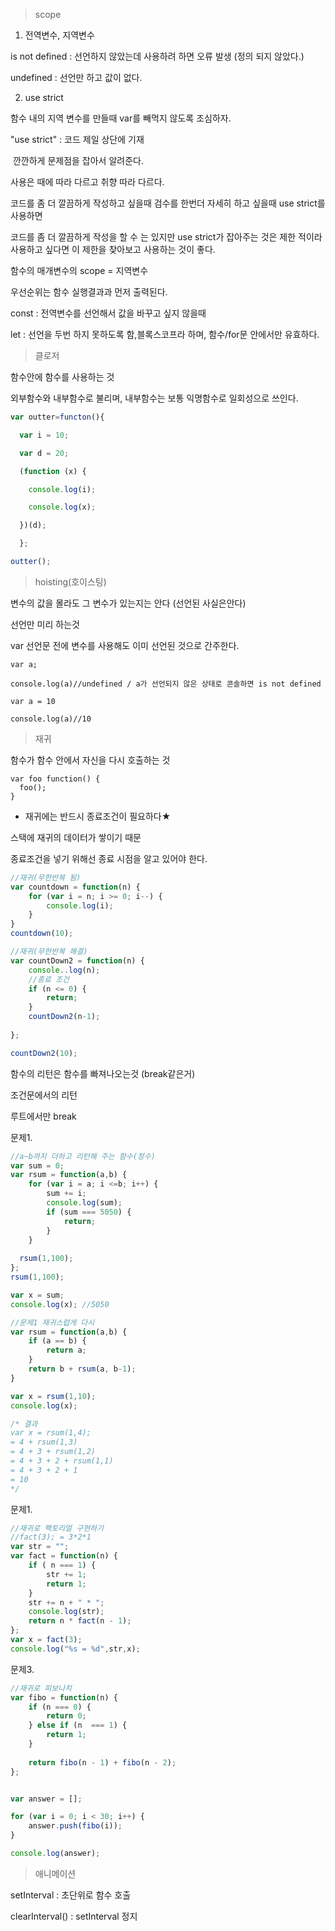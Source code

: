> scope



1. 전역변수, 지역변수

is not defined :  선언하지 않았는데 사용하려 하면 오류 발생 (정의 되지 않았다.)

undefined : 선언만 하고 값이 없다. 



2. use strict

함수 내의 지역 변수를 만들때 var를 빼먹지 않도록 조심하자.

"use strict" : 코드 제일 상단에 기재

​			깐깐하게 문제점을 잡아서 알려준다.

사용은 때에 따라 다르고 취향 따라 다르다.

코드를 좀 더 깔끔하게 작성하고 싶을때 검수를 한번더 자세히 하고 싶을때 use strict를 사용하면 

코드를 좀 더 깔끔하게 작성을 할 수 는 있지만 use strict가 잡아주는 것은 제한 적이라 사용하고 싶다면 이 제한을 찾아보고 사용하는 것이 좋다.



함수의 매개변수의 scope  = 지역변수

우선순위는 함수 실행결과과 먼저 출력된다.



const : 전역변수를 선언해서 값을 바꾸고 싶지 않을때

let : 선언을 두번 하지 못하도록 함,블록스코프라 하며, 함수/for문 안에서만 유효하다.



> 클로저

함수안에 함수를 사용하는 것

외부함수와 내부함수로 불리며, 내부함수는 보통 익명함수로 일회성으로 쓰인다.

```javascript
var outter=functon(){

  var i = 10;

  var d = 20;

  (function (x) {

    console.log(i);

    console.log(x);

  })(d);

  };

outter();

```



> hoisting(호이스팅)

변수의 값을 몰라도 그 변수가 있는지는 안다 (선언된 사실은안다)

선언만 미리 하는것

var 선언문 전에 변수를 사용해도 이미 선언된 것으로 간주한다.

```
var a;

console.log(a)//undefined / a가 선언되지 않은 상태로 콘솔하면 is not defined

var a = 10

console.log(a)//10

```



> 재귀

함수가 함수 안에서 자신을 다시 호출하는 것

```
var foo function() {
  foo();
}
```



- 재귀에는 반드시 종료조건이 필요하다★

스택에 재귀의 데이터가 쌓이기 때문

종료조건을 넣기 위해선 종료 시점을 알고 있어야 한다.

```javascript
//재귀(무한반복 됨)
var countdown = function(n) {
	for (var i = n; i >= 0; i--) {
		console.log(i);
	}
}
countdown(10);
```

```javascript
//재귀(무한반복 해결)
var countDown2 = function(n) {
	console..log(n);
	//종료 조건
	if (n <= 0) {
		return;
	}
	countDown2(n-1);
			
};

countDown2(10);
```

함수의 리턴은 함수를 빠져나오는것 (break같은거)

조건문에서의 리턴

루트에서만 break



문제1.

```javascript
//a~b까지 더하고 리턴해 주는 함수(정수)
var sum = 0; 
var rsum = function(a,b) {
	for (var i = a; i <=b; i++) {
		sum += i;
		console.log(sum);
		if (sum === 5050) {
			return;
		}
	}
  
  rsum(1,100);
};
rsum(1,100);

var x = sum;
console.log(x); //5050
```

```javascript
//문제1 재귀스럽게 다시
var rsum = function(a,b) {
	if (a == b) {
		return a;
	}
	return b + rsum(a, b-1);
}

var x = rsum(1,10);
console.log(x);

/* 결과
var x = rsum(1,4);
= 4 + rsum(1,3)
= 4 + 3 + rsum(1,2)
= 4 + 3 + 2 + rsum(1,1)
= 4 + 3 + 2 + 1
= 10
*/
```



문제1.

```javascript
//재귀로 팩토리얼 구현하기
//fact(3); = 3*2*1
var str = "";
var fact = function(n) {
	if ( n === 1) {
		str += 1;
		return 1;
	}
	str += n + " * ";
	console.log(str);
	return n * fact(n - 1);
};
var x = fact(3);
console.log("%s = %d",str,x);
```

문제3.

```javascript
//재귀로 피보나치
var fibo = function(n) {
    if (n === 0) {
		return 0;
	} else if (n  === 1) {
		return 1;
	}
    
	return fibo(n - 1) + fibo(n - 2);
};


var answer = [];

for (var i = 0; i < 30; i++) {
	answer.push(fibo(i));
}

console.log(answer);
```





> 애니메이션 

setInterval : 초단위로 함수 호출

clearInterval() : setInterval 정지

